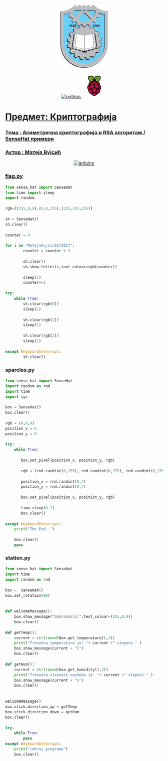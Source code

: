 <p align="center"> <a href="http://mfkg.rs/sr/" target="_blank"> <img src="https://github.com/mVujsic/mv-crypto-2021/blob/master/img/unnamed.png" alt="arduino" width="200" height="200"/></p>
<p align="center"><a href="https://www.python.org" target="_blank"> <img src="https://github.com/mVujsic/devicon/blob/master/icons/python/python-original.svg" alt="python" width="80" height="80"/><a href="https://www.raspberrypi.org/" target="_blank"> <img src="https://github.com/mVujsic/mv-crypto-2021/blob/master/img/Raspi-PGB001.webp" alt="raspbian" width="80" height="80"/></p>
  
# Предмет: Криптографија
### **Тема** : Асиметрична криптографија и RSA алгоритам / SenseHat примери
### **Аутор** : Матеја Вујсић

<p align="center"><a href="" target="_blank"> <img src="https://trinket-app-assets.trinket.io/sense-hat.png" alt="arduino" width="500" height="300"/></p>

### flag.py
```python
from sense_hat import SenseHat
from time import sleep
import random

rgb=[(255,0,0),(0,0,255),(255,255,255)]

sh = SenseHat()
sh.clear()

counter = 0

for i in "MatejaVujsic6172017":
        counter = counter % 3

        sh.clear()
        sh.show_letter(i,text_colour=rgb[counter])
        
        sleep(1)
        counter+=1

try:
    while True:
        sh.clear(rgb[0])
        sleep(1)

        sh.clear(rgb[1])
        sleep(1)

        sh.clear(rgb[2])
        sleep(1)

except KeyboardInterrupt:
        sh.clear()
```
### sparcles.py
```python
from sense_hat import SenseHat
import random as rnd
import time
import sys

box = SenseHat()
box.clear()

rgb = (0,0,0)
position_x = 0
position_y = 0

try:
    while True:
        
       box.set_pixel(position_x, position_y, rgb)
       
       rgb = (rnd.randint(0,255), rnd.randint(0,255), rnd.randint(0,255))

       position_x = rnd.randint(0,7)
       position_y = rnd.randint(0,7)

       box.set_pixel(position_x, position_y, rgb)
       
       time.sleep(0.1)
       box.clear()
       
except KeyboardInterrupt:
    print("The End..")
    
    box.clear()
    pass
```
### station.py
```python
from sense_hat import SenseHat
import time
import random as rnd

box =  SenseHat()
box.set_rotation(90)


def welcomeMessage():
    box.show_message("Dobrodosli!",text_colour=(255,0,0))
    box.clear()

def getTemp():
    current = str(round(box.get_temperature(),2))
    print("Trenutna temperatura je: "+ current +" stepeni." )
    box.show_message(current + "C")
    box.clear()

def getHum():
    current = str(round(box.get_humidity(),2))
    print("Trenutna vlaznost vazduha je: "+ current +" stepeni." )
    box.show_message(current + "%")
    box.clear()
    

welcomeMessage()
box.stick.direction_up = getTemp
box.stick.direction_down = getHum
box.clear()

try:
    while True:
        pass
except KeyboardInterrupt:
    print("\nKraj programa")
    box.clear()

```
